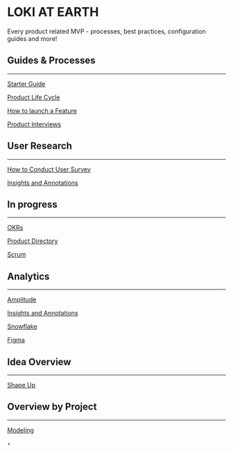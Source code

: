# LOKI AT EARTH

Every product related MVP - processes, best practices, configuration guides and more!

## Guides & Processes

---

[Starter Guide](LOKI%20AT%20EARTH%20e2b784b6fcc34ebfa6eade2544279688/Starter%20Guide%209514687b1b6f427597dcdd7850f08aac.md)

[Product Life Cycle](LOKI%20AT%20EARTH%20e2b784b6fcc34ebfa6eade2544279688/Product%20Life%20Cycle%20aa8f111033884aea83d45e0f0867cadd.md)

[How to launch a Feature](LOKI%20AT%20EARTH%20e2b784b6fcc34ebfa6eade2544279688/How%20to%20launch%20a%20Feature%201db3448836274d6ea28e7fdbe79f7bed.md)

[Product Interviews](LOKI%20AT%20EARTH%20e2b784b6fcc34ebfa6eade2544279688/Product%20Interviews%2040b31de6a0684003bfb0fb533d3c71d4.md)

## User Research

---

[How to Conduct User Survey](LOKI%20AT%20EARTH%20e2b784b6fcc34ebfa6eade2544279688/How%20to%20Conduct%20User%20Survey%20978aa9341a2b49248c7f60b8e1874b12.md)

[Insights and Annotations](LOKI%20AT%20EARTH%20e2b784b6fcc34ebfa6eade2544279688/Insights%20and%20Annotations%208b2a546ded5e412f8d3c6dad3d5f2140.md) 

## In progress

---

[OKRs](LOKI%20AT%20EARTH%20e2b784b6fcc34ebfa6eade2544279688/OKRs%20ca22be76d76b49bbae94c36e2177a139.csv)

[Product Directory](LOKI%20AT%20EARTH%20e2b784b6fcc34ebfa6eade2544279688/Product%20Directory%20490c6de0b8e74f9ebadedf57f3757c0d.csv)

[Scrum](LOKI%20AT%20EARTH%20e2b784b6fcc34ebfa6eade2544279688/Scrum%205a308e53966446678eb4e891b45e4be6.md)

## Analytics

---

[Amplitude](LOKI%20AT%20EARTH%20e2b784b6fcc34ebfa6eade2544279688/Amplitude%20d8e1d5e4b08e40d6bfeb99aece434c43.md)

[Insights and Annotations](LOKI%20AT%20EARTH%20e2b784b6fcc34ebfa6eade2544279688/Insights%20and%20Annotations%208b2a546ded5e412f8d3c6dad3d5f2140.md)

[Snowflake](LOKI%20AT%20EARTH%20e2b784b6fcc34ebfa6eade2544279688/Snowflake%20a967baba0e3f4803a028e0ca6c5832a2.md)

[Figma](LOKI%20AT%20EARTH%20e2b784b6fcc34ebfa6eade2544279688/Figma%20c3815f31554a4174b4e46ce9ad5d9514.md)

## Idea Overview

---

[Shape Up](LOKI%20AT%20EARTH%20e2b784b6fcc34ebfa6eade2544279688/Shape%20Up%2066f6b01b2d2745068d510e9ccd99c2d5.md)

## Overview by Project

---

[Modeling](LOKI%20AT%20EARTH%20e2b784b6fcc34ebfa6eade2544279688/Shape%20Up%2066f6b01b2d2745068d510e9ccd99c2d5/Shaping%2075640a92a1374809b235f5abc7529459/Modeling%205ae5238108c04a94989f574199a457b1.md) 

‣